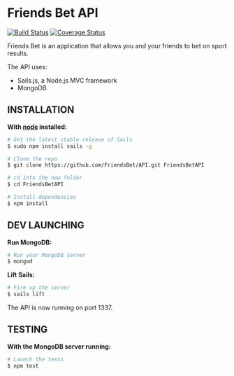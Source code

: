 # Friends Bet API
[![Build Status](https://travis-ci.org/FriendsBet/API.svg?branch=master)](https://travis-ci.org/FriendsBet/API) [![Coverage Status](https://coveralls.io/repos/FriendsBet/API/badge.svg?branch=master)](https://coveralls.io/r/FriendsBet/API?branch=master)

Friends Bet is an application that allows you and your friends to bet on sport results.

The API uses:

* Sails.js, a Node.js MVC framework
* MongoDB

## INSTALLATION

**With [node](http://nodejs.org) installed:**
```sh
# Get the latest stable release of Sails
$ sudo npm install sails -g

# Clone the repo
$ git clone https://github.com/FriendsBet/API.git FriendsBetAPI

# cd into the new folder
$ cd FriendsBetAPI

# Install dependencies
$ npm install
```

## DEV LAUNCHING

**Run MongoDB:**
```sh
# Run your MongoDB server
$ mongod
```

**Lift Sails:**
```sh
# Fire up the server
$ sails lift
```

The API is now running on port 1337.

## TESTING

**With the MongoDB server running:**
```sh
# Launch the tests
$ npm test
```